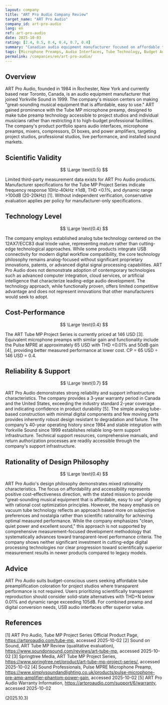 ```yaml
---
layout: company
title: "ART Pro Audio Company Review"
target_name: "ART Pro Audio"
company_id: art-pro-audio
lang: en
ref: art-pro-audio
date: 2025-10-03
rating: [2.4, 0.5, 0.4, 0.4, 0.7, 0.4]
summary: "Canadian audio equipment manufacturer focused on affordable tube preamps and interfaces, established in 1984. Mixed technical performance with conservative analog approach."
tags: [Microphone Preamps, Audio Interfaces, Tube Technology, Budget Audio, Canadian Manufacturer]
permalink: /companies/en/art-pro-audio/
---
```


## Overview

ART Pro Audio, founded in 1984 in Rochester, New York and currently based near Toronto, Canada, is an audio equipment manufacturer that joined Yorkville Sound in 1999. The company's mission centers on making "great-sounding musical equipment that is affordable, easy to use." ART gained prominence with the Tube MP microphone preamp, designed to make tube preamp technology accessible to project studios and individual musicians rather than restricting it to high-budget professional facilities. The company's product portfolio spans audio interfaces, microphone preamps, mixers, compressors, DI boxes, and power amplifiers, targeting project studios, professional studios, live performance, and installed sound markets.

## Scientific Validity

$$ \Large \text{0.5} $$

Limited third-party measurement data exists for ART Pro Audio products. Manufacturer specifications for the Tube MP Project Series indicate frequency response 10Hz-40kHz ±1dB, THD <0.1%, and dynamic range >100dB (20-20kHz) [1]. Without independent verification, conservative evaluation applies per policy for manufacturer-only specifications.

## Technology Level

$$ \Large \text{0.4} $$

The company employs established analog tube technology centered on the 12AX7/ECC83 dual triode valve, representing mature rather than cutting-edge technological approaches. While some products integrate USB connectivity for modern digital workflow compatibility, the core technology philosophy remains analog-focused without significant proprietary innovations, patents, or advanced digital signal processing capabilities. ART Pro Audio does not demonstrate adoption of contemporary technologies such as advanced computer integration, cloud services, or artificial intelligence that characterize leading-edge audio development. The technology approach, while functionally proven, offers limited competitive advantage and does not represent innovations that other manufacturers would seek to adopt.

## Cost-Performance

$$ \Large \text{0.4} $$

The ART Tube MP Project Series is currently priced at 146 USD [3]. Equivalent microphone preamps with similar gain and functionality include the Pulse MPRE at approximately 65 USD with THD <0.01% and 50dB gain [4], providing better measured performance at lower cost. CP = 65 USD ÷ 146 USD = 0.4.

## Reliability & Support

$$ \Large \text{0.7} $$

ART Pro Audio demonstrates strong reliability and support infrastructure characteristics. The company provides a 3-year warranty period in Canada and the United States, exceeding the industry standard 2-year coverage and indicating confidence in product durability [5]. The simple analog tube-based construction with minimal digital components and few moving parts provides inherently robust design resistant to degradation and failure. The company's 40-year operating history since 1984 and stable integration with Yorkville Sound since 1999 establishes reliable long-term support infrastructure. Technical support resources, comprehensive manuals, and return authorization processes are readily accessible through the company's support infrastructure.

## Rationality of Design Philosophy

$$ \Large \text{0.4} $$

ART Pro Audio's design philosophy demonstrates mixed rationality characteristics. The focus on affordability and accessibility represents positive cost-effectiveness direction, with the stated mission to provide "great-sounding musical equipment that is affordable, easy to use" aligning with rational cost optimization principles. However, the heavy emphasis on vacuum tube technology reflects an approach based more on subjective preferences and nostalgia rather than scientific rationality for achieving optimal measured performance. While the company emphasizes "clean, quiet power and excellent sound," this approach is not supported by comprehensive measurement-focused development methodology that systematically advances toward transparent-level performance criteria. The company shows neither significant investment in cutting-edge digital processing technologies nor clear progression toward scientifically superior measurement results in newer products compared to legacy models.

## Advice

ART Pro Audio suits budget-conscious users seeking affordable tube preamplification coloration for project studios where transparent performance is not required. Users prioritizing scientifically transparent reproduction should consider solid-state alternatives with THD+N below 0.01% and dynamic range exceeding 105dB. For combined preamp and digital conversion needs, USB audio interfaces offer superior value.

## References

[1] ART Pro Audio, Tube MP Project Series Official Product Page, https://artproaudio.com/tube-mp, accessed 2025-10-02
[2] Sound on Sound, ART Tube MP Review (qualitative evaluation), https://www.soundonsound.com/reviews/art-tube-mp, accessed 2025-10-02
[3] Springtree Media, ART Tube MP Project Series, https://www.springtree.net/product/art-tube-mp-project-series/, accessed 2025-10-02
[4] Sound Professionals, Pulse MPRE Microphone Preamp, https://www.simplysoundandlighting.co.uk/products/pulse-microphone-pre-amp-amplifier-phantom-power-gain, accessed 2025-10-02
[5] ART Pro Audio Warranty Information, https://artproaudio.com/support/6/warranty, accessed 2025-10-02

(2025.10.3)